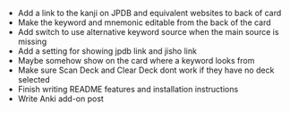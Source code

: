 - Add a link to the kanji on JPDB and equivalent websites to back of card
- Make the keyword and mnemonic editable from the back of the card
- Add switch to use alternative keyword source when the main source is missing
- Add a setting for showing jpdb link and jisho link
- Maybe somehow show on the card where a keyword looks from
- Make sure Scan Deck and Clear Deck dont work if they have no deck selected
- Finish writing README features and installation instructions
- Write Anki add-on post
